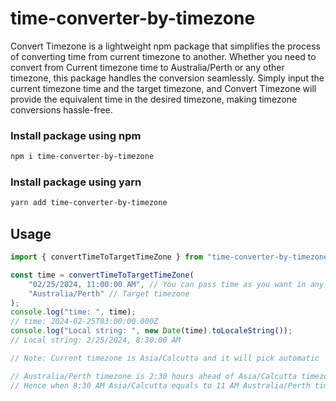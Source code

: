 # time-converter-by-timezone

Convert Timezone is a lightweight npm package that simplifies the process of converting time from current timezone to another. Whether you need to convert from Current timezone time to Australia/Perth or any other timezone, this package handles the conversion seamlessly. Simply input the current timezone time and the target timezone, and Convert Timezone will provide the equivalent time in the desired timezone, making timezone conversions hassle-free.

### Install package using npm

```bash
npm i time-converter-by-timezone
```

### Install package using yarn

```bash
yarn add time-converter-by-timezone
```

## Usage

```javascript
import { convertTimeToTargetTimeZone } from "time-converter-by-timezone";

const time = convertTimeToTargetTimeZone(
	"02/25/2024, 11:00:00 AM", // You can pass time as you want in any date format
	"Australia/Perth" // Target timezone
);
console.log("time: ", time);
// time: 2024-02-25T03:00:00.000Z
console.log("Local string: ", new Date(time).toLocaleString());
// Local string: 2/25/2024, 8:30:00 AM

// Note: Current timezone is Asia/Calcutta and it will pick automatic

// Australia/Perth timezone is 2:30 hours ahead of Asia/Calcutta timezone
// Hence when 8:30 AM Asia/Calcutta equals to 11 AM Australia/Perth time
```
